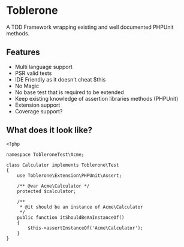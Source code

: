Toblerone
===
A TDD Framework wrapping existing and well documented PHPUnit methods.

Features
----
 * Multi language support
 * PSR valid tests
 * IDE Friendly as it doesn't cheat $this
 * No Magic
 * No base test that is required to be extended
 * Keep existing knowledge of assertion libraries methods (PHPUnit)
 * Extension support
 * Coverage support?

What does it look like?
----

```
<?php

namespace TobleroneTest\Acme;

class Calculator implements Toblerone\Test
{
    use Toblerone\Extension\PHPUnit\Assert;

    /** @var Acme\Calculator */
    protected $calculator;

    /**
     * @it should be an instance of Acme\Calculator
     */
    public function itShouldBeAnInstanceOf()
    {
        $this->assertInstanceOf('Acme\Calculator');
    }
}
```
